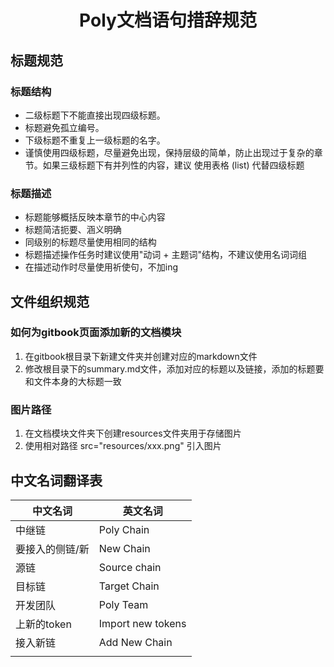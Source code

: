 <h1 align="center">Poly文档语句措辞规范</h1>

## 标题规范

### 标题结构
- 二级标题下不能直接出现四级标题。
- 标题避免孤立编号。
- 下级标题不重复上一级标题的名字。
- 谨慎使用四级标题，尽量避免出现，保持层级的简单，防止出现过于复杂的章节。如果三级标题下有并列性的内容，建议
  使用表格 (list) 代替四级标题

### 标题描述
- 标题能够概括反映本章节的中心内容
- 标题简洁扼要、涵义明确
- 同级别的标题尽量使用相同的结构
- 标题描述操作任务时建议使用"动词 + 主题词"结构，不建议使用名词词组
- 在描述动作时尽量使用祈使句，不加ing


## 文件组织规范

### 如何为gitbook页面添加新的文档模块
1. 在gitbook根目录下新建文件夹并创建对应的markdown文件
2. 修改根目录下的summary.md文件，添加对应的标题以及链接，添加的标题要和文件本身的大标题一致

### 图片路径

1. 在文档模块文件夹下创建resources文件夹用于存储图片
2. 使用相对路径 src="resources/xxx.png" 引入图片

## 中文名词翻译表

| 中文名词        | 英文名词          |
| --------------- | ----------------- |
| 中继链          | Poly Chain        |
| 要接入的侧链/新 | New Chain         |
| 源链            | Source chain      |
| 目标链          | Target Chain      |
| 开发团队        | Poly Team         |
| 上新的token     | Import new tokens |
| 接入新链        | Add New Chain     |
|                 |                   |

